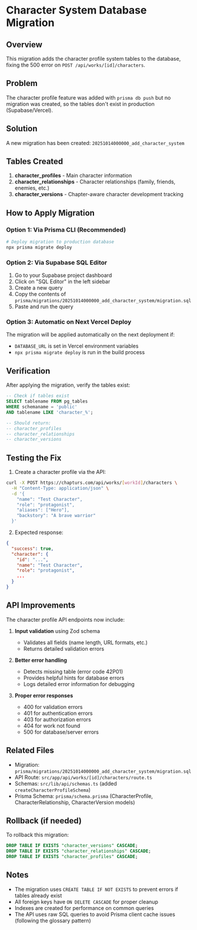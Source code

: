 # Character System Database Migration

## Overview
This migration adds the character profile system tables to the database, fixing the 500 error on `POST /api/works/[id]/characters`.

## Problem
The character profile feature was added with `prisma db push` but no migration was created, so the tables don't exist in production (Supabase/Vercel).

## Solution
A new migration has been created: `20251014000000_add_character_system`

## Tables Created
1. **character_profiles** - Main character information
2. **character_relationships** - Character relationships (family, friends, enemies, etc.)
3. **character_versions** - Chapter-aware character development tracking

## How to Apply Migration

### Option 1: Via Prisma CLI (Recommended)
```bash
# Deploy migration to production database
npx prisma migrate deploy
```

### Option 2: Via Supabase SQL Editor
1. Go to your Supabase project dashboard
2. Click on "SQL Editor" in the left sidebar
3. Create a new query
4. Copy the contents of `prisma/migrations/20251014000000_add_character_system/migration.sql`
5. Paste and run the query

### Option 3: Automatic on Next Vercel Deploy
The migration will be applied automatically on the next deployment if:
- `DATABASE_URL` is set in Vercel environment variables
- `npx prisma migrate deploy` is run in the build process

## Verification

After applying the migration, verify the tables exist:

```sql
-- Check if tables exist
SELECT tablename FROM pg_tables 
WHERE schemaname = 'public' 
AND tablename LIKE 'character_%';

-- Should return:
-- character_profiles
-- character_relationships
-- character_versions
```

## Testing the Fix

1. Create a character profile via the API:
```bash
curl -X POST https://chapturs.com/api/works/[workId]/characters \
  -H "Content-Type: application/json" \
  -d '{
    "name": "Test Character",
    "role": "protagonist",
    "aliases": ["Hero"],
    "backstory": "A brave warrior"
  }'
```

2. Expected response:
```json
{
  "success": true,
  "character": {
    "id": "...",
    "name": "Test Character",
    "role": "protagonist",
    ...
  }
}
```

## API Improvements

The character profile API endpoints now include:

1. **Input validation** using Zod schema
   - Validates all fields (name length, URL formats, etc.)
   - Returns detailed validation errors

2. **Better error handling**
   - Detects missing table (error code 42P01)
   - Provides helpful hints for database errors
   - Logs detailed error information for debugging

3. **Proper error responses**
   - 400 for validation errors
   - 401 for authentication errors
   - 403 for authorization errors
   - 404 for work not found
   - 500 for database/server errors

## Related Files

- Migration: `prisma/migrations/20251014000000_add_character_system/migration.sql`
- API Route: `src/app/api/works/[id]/characters/route.ts`
- Schemas: `src/lib/api/schemas.ts` (added `createCharacterProfileSchema`)
- Prisma Schema: `prisma/schema.prisma` (CharacterProfile, CharacterRelationship, CharacterVersion models)

## Rollback (if needed)

To rollback this migration:

```sql
DROP TABLE IF EXISTS "character_versions" CASCADE;
DROP TABLE IF EXISTS "character_relationships" CASCADE;
DROP TABLE IF EXISTS "character_profiles" CASCADE;
```

## Notes

- The migration uses `CREATE TABLE IF NOT EXISTS` to prevent errors if tables already exist
- All foreign keys have `ON DELETE CASCADE` for proper cleanup
- Indexes are created for performance on common queries
- The API uses raw SQL queries to avoid Prisma client cache issues (following the glossary pattern)
